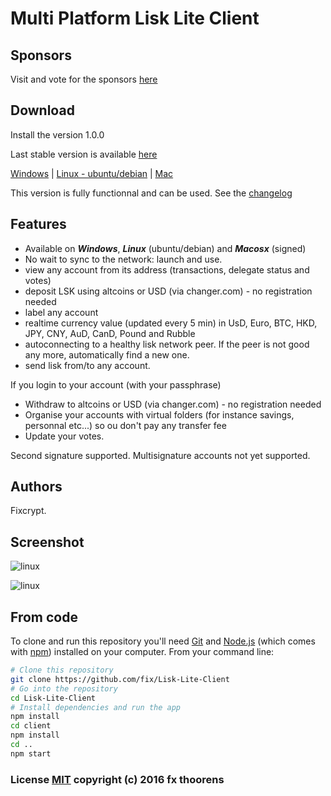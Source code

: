 # Multi Platform Lisk Lite Client

## Sponsors
Visit and vote for the sponsors [here](http://desktop.lisk-wallet.com/sponsors.html)

## Download
Install the version 1.0.0

Last stable version is available [here](http://desktop.lisk-wallet.com/)

[Windows](https://github.com/fix/Lisk-Lite-Client/releases/download/v1.0.0/LiskClient.Setup.1.0.0-beta2.exe) | [Linux - ubuntu/debian](https://github.com/fix/Lisk-Lite-Client/releases/download/v1.0.0-beta.2/LiskClient-1.0.0-beta2.deb) | [Mac](https://github.com/fix/Lisk-Lite-Client/releases/download/v1.0.0-beta.2/LiskClient-1.0.0-beta2.dmg)


This version is fully functionnal and can be used. See the [changelog](https://github.com/fix/Lisk-Lite-Client/releases)

## Features
* Available on ***Windows***, ***Linux*** (ubuntu/debian) and ***Macosx*** (signed)
* No wait to sync to the network: launch and use.
* view any account from its address (transactions, delegate status and votes)
* deposit LSK using altcoins or USD (via changer.com) - no registration needed
* label any account
* realtime currency value (updated every 5 min) in UsD, Euro, BTC, HKD, JPY, CNY, AuD, CanD, Pound and Rubble
* autoconnecting to a healthy lisk network peer. If the peer is not good any more, automatically find a new one.
* send lisk from/to any account.

If you login to your account (with your passphrase)
* Withdraw to altcoins or USD (via changer.com) - no registration needed
* Organise your accounts with virtual folders (for instance savings, personnal etc...) so ou don't pay any transfer fee
* Update your votes.

Second signature supported. Multisignature accounts not yet supported.

## Authors
Fixcrypt.

## Screenshot

![linux](http://i.imgur.com/e9qxCTx.gif)

![linux](http://i.imgur.com/UZ91bgg.png)

## From code

To clone and run this repository you'll need [Git](https://git-scm.com) and [Node.js](https://nodejs.org/en/download/) (which comes with [npm](http://npmjs.com)) installed on your computer. From your command line:

```bash
# Clone this repository
git clone https://github.com/fix/Lisk-Lite-Client
# Go into the repository
cd Lisk-Lite-Client
# Install dependencies and run the app
npm install
cd client
npm install
cd ..
npm start
```

### License [MIT](LICENSE.md) copyright (c) 2016 fx thoorens

